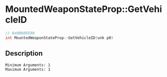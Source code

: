 # MountedWeaponStateProp::GetVehicleID
```c
// 0x00609590
int MountedWeaponStateProp::GetVehicleID(unk p0)
```
## Description
```
Minimum Arguments: 1
Maximum Arguments: 1
```

